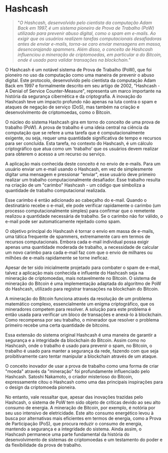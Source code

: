 # Hashcash

>"*O Hashcash, desenvolvido pelo cientista da computação Adam Back em 1997, é um sistema pioneiro de Prova de Trabalho (PoW) utilizado para prevenir abuso digital, como o spam em e-mails. Ao exigir que os usuários realizem tarefas computacionais desafiadoras antes de enviar e-mails, torna-se caro enviar mensagens em massa, desencorajando spammers. Além disso, o conceito de Hashcash influenciou a mineração de criptomoedas, em particular a do Bitcoin, onde é usado para validar transações na blockchain.*"

O Hashcash é um notável sistema de Prova de Trabalho (PoW), que foi pioneiro no uso da computação como uma maneira de prevenir o abuso digital. Este protocolo, desenvolvido pelo cientista da computação Adam Back em 1997 e formalmente descrito em seu artigo de 2002, "Hashcash - A Denial of Service Counter-Measure", representa um marco importante na história da segurança cibernética e da criptografia. A inovação do Hashcash teve um impacto profundo não apenas na luta contra o spam e ataques de negação de serviço (DoS), mas também na criação e desenvolvimento de criptomoedas, como o Bitcoin.

O núcleo do sistema Hashcash gira em torno do conceito de uma prova de trabalho (PoW). A prova de trabalho é uma ideia central na ciência da computação que se refere a uma tarefa que é computacionalmente exigente, ou seja, requer uma quantidade significativa de tempo e recursos para ser concluída. Esta tarefa, no contexto do Hashcash, é um cálculo criptográfico que atua como um 'trabalho' que os usuários devem realizar para obterem o acesso a um recurso ou serviço.

A aplicação mais conhecida deste conceito é no envio de e-mails. Para um usuário enviar um e-mail usando o Hashcash, em vez de simplesmente digitar uma mensagem e pressionar "enviar", esse usuário deve primeiro realizar um trabalho computacionalmente desafiador. Esse trabalho resulta na criação de um "carimbo" Hashcash - um código que simboliza a quantidade de trabalho computacional realizada.

Esse carimbo é então adicionado ao cabeçalho do e-mail. Quando o destinatário recebe o e-mail, ele pode verificar rapidamente o carimbo (um processo computacionalmente simples) para confirmar que o remetente realizou a quantidade necessária de trabalho. Se o carimbo não for válido, o e-mail pode ser automaticamente rejeitado como spam.

O objetivo principal do Hashcash é tornar o envio em massa de e-mails, uma tática frequente de spammers, extremamente caro em termos de recursos computacionais. Embora cada e-mail individual possa exigir apenas uma quantidade moderada de trabalho, a necessidade de calcular um novo carimbo para cada e-mail faz com que o envio de milhares ou milhões de e-mails rapidamente se torne ineficaz.

Apesar de ter sido inicialmente projetado para combater o spam de e-mail, talvez a aplicação mais conhecida e influente do Hashcash seja na mineração de criptomoedas, mais notavelmente no Bitcoin. O sistema de mineração do Bitcoin é uma implementação adaptada do algoritmo de PoW do Hashcash, utilizado para registrar transações na blockchain do Bitcoin.

A mineração do Bitcoin funciona através da resolução de um problema matemático complexo, essencialmente um enigma criptográfico, que os mineradores competem para resolver. A solução para este problema é então usada para verificar um bloco de transações e anexá-lo à blockchain. Como recompensa por seu trabalho, o minerador que resolver o problema primeiro recebe uma certa quantidade de bitcoins.

Essa extensão do sistema original Hashcash é uma maneira de garantir a segurança e a integridade da blockchain do Bitcoin. Assim como no Hashcash, onde o trabalho é usado para prevenir o spam, no Bitcoin, o trabalho é usado para manter a segurança da rede, fazendo com que seja proibitivamente caro tentar manipular a blockchain através de um ataque.

O conceito inovador de usar a prova de trabalho como uma forma de criar "moeda" através da "mineração" foi profundamente influenciado pelo Hashcash. Satoshi Nakamoto, o criador misterioso do Bitcoin, expressamente citou o Hashcash como uma das principais inspirações para o design da criptomoeda pioneira.

No entanto, vale ressaltar que, apesar das inovações trazidas pelo Hashcash, o sistema de PoW tem sido objeto de críticas devido ao seu alto consumo de energia. A mineração de Bitcoin, por exemplo, é notória por seu uso intensivo de eletricidade. Este alto consumo energético levou à busca por alternativas mais eficientes em termos de energia, como a Prova de Participação (PoS), que procura reduzir o consumo de energia, mantendo a segurança e a integridade do sistema. Ainda assim, o Hashcash permanece uma parte fundamental da história do desenvolvimento de sistemas de criptomoedas e um testamento do poder e da flexibilidade da prova de trabalho.